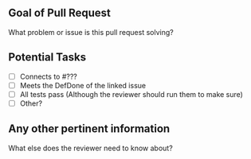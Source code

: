 ## Goal of Pull Request
What problem or issue is this pull request solving?

## Potential Tasks

  - [ ] Connects to #???
  - [ ] Meets the DefDone of the linked issue
  - [ ] All tests pass (Although the reviewer should run them to make sure)
  - [ ] Other?

## Any other pertinent information
What else does the reviewer need to know about?

